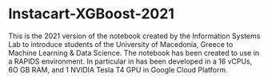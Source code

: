 # Instacart-XGBoost-2021
This is the 2021 version of the notebook created by the Information Systems Lab to introduce students of the University of Macedonia, Greece to Machine Learning & Data Science.
The notebook has been created to use in a RAPIDS environment. In particular in has been developed in a 16 vCPUs, 6O GB RAM, and 1 NVIDIA Tesla T4 GPU in Google Cloud Platform.

